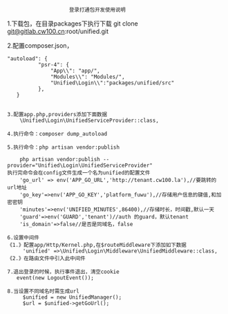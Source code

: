                         登录打通包开发使用说明
   1.下载包，在目录packages下执行下载
   git clone  git@gitlab.cw100.cn:root/unified.git

   2.配置composer.json，
   
    "autoload": {
              "psr-4": {
                  "App\\": "app/",
                  "Modules\\": "Modules/",
                  "Unified\Login\\":"packages/unified/src"
              },
       }  
   
    
    3.配置app.php,providers添加下面数据
        \Unified\Login\UnifiedServiceProvider::class,
        
    4.执行命令：composer dump_autoload 
    
    5.执行命令：php artisan vendor:publish
    
        php artisan vendor:publish --provider="Unified\Login\UnifiedServiceProvider"
    执行完命令会在config文件生成一个名为unified的配置文件
        'go_url' => env('APP_GO_URL','http://tenant.cw100.la'),//要跳转的url地址
        'go_key'=>env('APP_GO_KEY','platform_fuwu'),//存储用户信息的键值,和加密密钥
        'minutes'=>env('UNIFIED_MINUTES',86400),//存储时长，时间戳,默认一天
        'guard'=>env('GUARD','tenant')//auth 的guard，默认tenant
        'is_domain'=>false//是否是同域名，false
        
    6.设置中间件
    《1.》配置app/Http/Kernel.php,在$routeMiddleware下添加如下数据
         'unified' =>\Unified\Login\Middleware\UnifiedMiddleware::class,
    《2.》在路由文件中引入此中间件
    
    7.退出登录的时候，执行事件退出，清空cookie
       event(new LogoutEvent());
       
    8.当设置不同域名时需生成url
         $unified = new UnifiedManager();
         $url = $unified->getGoUrl();
    
    
    
        
                      
